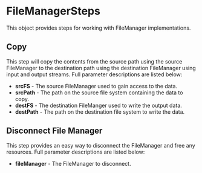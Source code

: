 # FileManagerSteps
This object provides steps for working with FileManager implementations.

## Copy
This step will copy the contents from the source path using the source FileManager to the
destination path using the destination FileManager using input and output streams. Full parameter descriptions are 
listed below:

* **srcFS** - The source FileManager used to gain access to the data.
* **srcPath** - The path on the source file system containing the data to copy.
* **destFS** - The destination FileManger used to write the output data.
* **destPath** - The path on the destination file system to write the data.

## Disconnect File Manager
This step provides an easy way to disconnect the FileManager and free any resources. Full parameter descriptions are 
listed below:

* **fileManager** - The FileManager to disconnect. 
